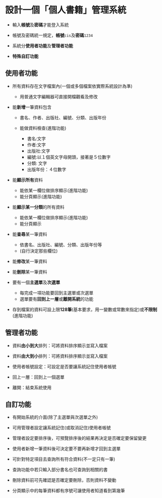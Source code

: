 # 設計一個「個人書籍」管理系統

+ 輸入**帳號**及**密碼**才能登入系統

+ 帳號及密碼統一規定，**帳號**`cis`及**密碼**`1234`

+ 系統分**使用者功能**及**管理者功能**

+ **特殊自訂功能**

## 使用者功能
+ 所有資料存在文字檔案內(一個或多個檔案依實際系統設計為準)

	- 用普通文字編輯器可直接開檔觀看及修改
	
+ 能**新增**一筆資料包含

	- 書名、作者、出版社、編號、分類、出版年份
	- 能做資料檢查(進階功能)
	
		- 書名:文字
		- 作者:文字
		- 出版社:文字
		- 編號:以１個英文字母開頭，接著是５位數字
		- 分類: 文字
		- 出版年份：４位數字
		
+ 能**顯示所有**資料

	- 能依某一欄位做排序顯示(進階功能)
	- 能分頁顯示(進階功能)
	
+ 能**顯示某一分類**的所有資料

	- 能依某一欄位做排序顯示(進階功能)
	- 能分頁顯示
	
+ 能**查尋**某一筆資料

	- 依書名、出版社、編號、分類、出版年份等
	- (自行決定那些欄位)
	
+ 能**修改**某一筆資料

+ 能**刪除**某一筆資料

+ 要有一個**主選單**及**次選單**

	- 每完成一項功能要回到主選單或次選單
	- 選單要有**回到上一層**或**離開系統**的功能
	
+ 存到檔案的資料可設上限**128筆**(基本要求，用一變數或常數來指定)或**不限制**(進階功能)

## 管理者功能
+ 資料**由小到大**排列：可將資料排序顯示並寫入檔案

+ 資料**由大到小**排列：可將資料排序顯示並寫入檔案

+ 使用者帳號設定：可設定是否要讓系統記住使用者帳號

+ 回上一層：回到上一個選單

+ 離開：結束系統使用

## 自訂功能
+ 有開始系統的介面(除了主選單與次選單之外)

+ 可用管理者設定讓系統記住(或取消記住)使用者帳號

+ 管理者設定要排序後，可預覽排序後的結果再決定是否確定要保留變更

+ 使用者新增一筆資料後可決定要不要再新增才回到主選單

+ 可針對特定項目去查詢所有符合資料(不一定只有一筆)

+ 查詢功能中若只輸入部分書名也可查詢到相關的書

+ 刪除資料前可先確認是否確定要刪除，否則資料不變動

+ 分頁顯示中的每筆資料都有序號可讓使用者知道看到第幾筆



